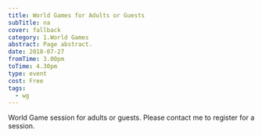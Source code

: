 ```yaml
---
title: World Games for Adults or Guests
subTitle: na
cover: fallback
category: 1.World Games
abstract: Page abstract.
date: 2018-07-27
fromTime: 3.00pm
toTime: 4.30pm
type: event
cost: Free
tags:
  - wg
---
```


World Game session for adults or guests. Please contact me to register for a session.

